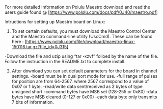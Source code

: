For more detailed information on Polulu Maestro download and read the users guide found @ [https://www.pololu.com/docs/pdf/0J40/maestro.pdf]

Intructions for setting up Maestro board on Linux:

1. To set certain defaults, you must download the Maestro Control Center and the Maestro command-line utility (UscCmd). These can be found here :
  [https://www.pololu.com/file/download/maestro-linux-150116.tar.gz?file_id=0J315]
  
  -Download the file and uzip using “tar -xzvf” folloed by the name of the file. Follow the instruction in the README.txt to complete install.

2. After download you can set default parameters for the board in channel settings.
  -board must be in dual port mode for use.
  -full range of pulses for position are from 64-2567, where 2567 correspond to a value of 0x07 or 1 byte. 
  -read/write data sent/received as 2 bytes of type unsigned short
  -command bytes have MSB set (128-255 or 0x80)
  -data bytes have MSB cleared (0-127 or 0x00)
  -each data byte only transmits 7 bits of information.



